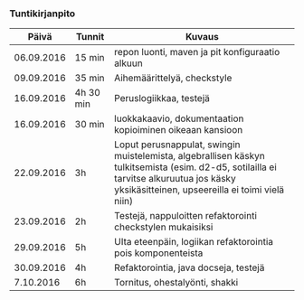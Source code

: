 ### Tuntikirjanpito
Päivä | Tunnit | Kuvaus
--------------- | ----- | ------
06.09.2016 | 15 min | repon luonti, maven ja pit konfiguraatio alkuun
09.09.2016 | 35 min | Aihemäärittelyä, checkstyle
16.09.2016 | 4h 30 min | Peruslogiikkaa, testejä
16.09.2016 | 30 min | luokkakaavio, dokumentaation kopioiminen oikeaan kansioon
22.09.2016 | 3h | Loput perusnappulat, swingin muistelemista, algebrallisen käskyn tulkitsemista (esim. d2-d5, sotilailla ei tarvitse alkuruutua jos käsky yksikäsitteinen, upseereilla ei toimi vielä niin)
23.09.2016 | 2h | Testejä, nappuloitten refaktorointi checkstylen mukaisiksi
29.09.2016 | 5h | UIta eteenpäin, logiikan refaktorointia pois komponenteista
30.09.2016 | 4h | Refaktorointia, java docseja, testejä
7.10.2016 | 6h | Tornitus, ohestalyönti, shakki
